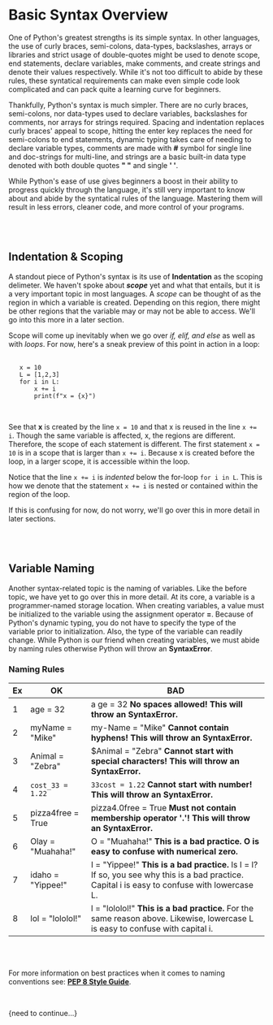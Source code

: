 <br><br>

# Basic Syntax Overview

One of Python's greatest strengths is its simple syntax. In other languages, the use of curly braces, semi-colons, data-types, backslashes, arrays or libraries and strict usage of double-quotes might be used to denote scope, end statements, declare variables, make comments, and create strings and denote their values respectively. While it's not too difficult to abide by these rules, these syntatical requirements can make even simple code look complicated and can pack quite a learning curve for beginners. 

Thankfully, Python's syntax is much simpler. There are no curly braces, semi-colons, nor data-types used to declare variables, backslashes for comments, nor arrays for strings required. Spacing and indentation replaces curly braces' appeal to scope, hitting the enter key replaces the need for semi-colons to end statements, dynamic typing takes care of needing to declare variable types, comments are made with **#** symbol for single line and doc-strings for multi-line, and strings are a basic built-in data type denoted with both double quotes **" "** and single **' '**. 

While Python's ease of use gives beginners a boost in their ability to progress quickly through the language, it's still very important to know about and abide by the syntatical rules of the language. Mastering them will result in less errors, cleaner code, and more control of your programs.

<br><br>


## Indentation & Scoping

A standout piece of Python's syntax is its use of **Indentation** as the scoping delimeter. We haven't spoke about ***scope*** yet and what that entails, but it is a very important topic in most languages. A *scope* can be thought of as the region in which a variable is created. Depending on this region, there might be other regions that the variable may or may not be able to access. We'll go into this more in a later section.<br>

Scope will come up inevitably when we go over *if, elif, and else* as well as with *loops*. For now, here's a sneak preview of this point in action in a loop:<br><br>

```
   x = 10
   L = [1,2,3]
   for i in L:
       x += i
       print(f"x = {x}")
```
<br>

See that **x** is created by the line ```x = 10``` and that x is reused in the line ```x += i```. Though the same variable is affected, x, the regions are different. Therefore, the scope of each statement is different. The first statement ```x = 10``` is in a scope that is larger than ```x += i```. Because x is created before the loop, in a larger scope, it is accessible within the loop.<br>

Notice that the line ```x += i``` is *indented* below the for-loop ```for i in L```. This is how we denote that the statement ```x += i``` is nested or contained within the region of the loop.<br>

If this is confusing for now, do not worry, we'll go over this in more detail in later sections.

<br><br> 


## Variable Naming

Another syntax-related topic is the naming of variables. Like the before topic, we have yet to go over this in more detail. At its core, a variable is a programmer-named storage location. When creating variables, a value must be initialized to the variable using the assignment operator **=**. Because of Python's dynamic typing, you do not have to specify the type of the variable prior to initialization. Also, the type of the variable can readily change. While Python is our friend when creating variables, we must abide by naming rules otherwise Python will throw an **SyntaxError**.<br>

### Naming Rules

| Ex | OK | BAD |
| -- | -- | --- |
|  1 | age = 32 | a ge = 32 **No spaces allowed! This will throw an SyntaxError.** |
|  2 | myName = "Mike" | my-Name = "Mike" **Cannot contain hyphens! This will throw an SyntaxError.** |
|  3 | Animal = "Zebra" | $Animal = "Zebra" **Cannot start with special characters! This will throw an SyntaxError.** |
|  4 | ```cost_33 = 1.22``` | ```33cost = 1.22``` **Cannot start with number! This will throw an SyntaxError.** |
|  5 | pizza4free = True | pizza4.0free = True **Must not contain membership operator '.'! This will throw an SyntaxError.** |
|  6 | Olay = "Muahaha!" | O = "Muahaha!" **This is a bad practice. O is easy to confuse with numerical zero.** |
|  7 | idaho = "Yippee!" | I = "Yippee!" **This is a bad practice.** Is I = l? If so, you see why this is a bad practice. Capital i is easy to confuse with lowercase L. |
|  8 | lol = "lololol!" | l = "lololol!" **This is a bad practice.** For the same reason above. Likewise, lowercase L is easy to confuse with capital i. |

<br><br>

For more information on best practices when it comes to naming conventions see: [**PEP 8 Style Guide**](https://www.python.org/dev/peps/pep-0008/).


<br>


{need to continue...}
















